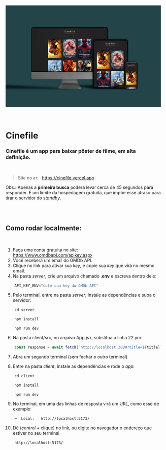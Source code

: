 ![screeshot](./images-readme/screenshot.jpg)  
<br><br>

# Cinefile 
### Cinefile é um app para baixar pôster de filme, em alta definição.

<br>

>Site no ar: &nbsp; https://cinefile.vercel.app

Obs.: Apenas a **primeira busca** poderá levar cerca de 45 segundos para responder. É um limite da hospedagem gratuita, que impõe esse atraso para tirar o servidor do _standby_.

<br><br>

## Como rodar localmente:
<br>

1. Faça uma conta gratuita no site: &nbsp; https://www.omdbapi.com/apikey.aspx
2. Você receberá um email do OMDb API.
3. Clique no link para ativar sua _key_, e copie sua _key_ que virá no mesmo email.
4. Na pasta _server_, crie um arquivo chamado **.env** e escreva dentro dele:
```javascript
    API_KEY_ENV="cole sua key do OMDb API"
```
5. Pelo terminal, entre na pasta _server_, instale as dependências e suba o servidor:
```
    cd server
```
```
    npm install
```
```
    npm run dev
```

6. Na pasta client/src, no arquivo App.jsx, substitua a linha 22 por:
```javascript
    const response = await fetch(`http://localhost:3000?title=${title}`);
```
7. Abra um segundo terminal (sem fechar o outro terminal).

8. Entre na pasta _client_, instale as dependências e rode o _app_:
```
    cd client
```
```
    npm install
```
```
    npm run dev
``` 
9. No terminal, em uma das linhas de resposta virá um URL, como esse de exemplo:
```
    ➜  Local:   http://localhost:5173/
```
10. Dê (_control_ + clique) no link, ou digite no navegador o endereço que estiver no seu terminal.
```
    http://localhost:5173/
```
